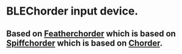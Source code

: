 # BLEChorder input device.
## Based on [Featherchorder](https://github.com/clc/chorder) which is based on [Spiffchorder](https://symlink.dk/projects/spiffchorder) which is based on [Chorder](http://chorder.cs.vassar.edu).
